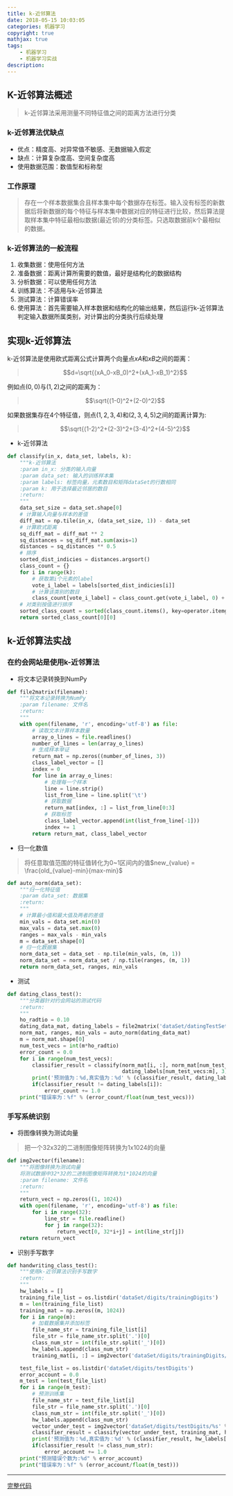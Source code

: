 ```yaml
---
title: k-近邻算法
date: 2018-05-15 10:03:05
categories: 机器学习
copyright: true
mathjax: true
tags:
    - 机器学习
    - 机器学习实战
description:
---
```


## K-近邻算法概述
> k-近邻算法采用测量不同特征值之间的距离方法进行分类

### k-近邻算法优缺点
* 优点：精度高、对异常值不敏感、无数据输入假定
* 缺点：计算复杂度高、空间复杂度高
* 使用数据范围：数值型和标称型

### 工作原理
> 存在一个样本数据集合且样本集中每个数据存在标签。输入没有标签的新数据后将新数据的每个特征与样本集中数据对应的特征进行比较，然后算法提取样本集中特征最相似数据(最近邻)的分类标签。只选取数据前k个最相似的数据。

### k-近邻算法的一般流程
1. 收集数据：使用任何方法
2. 准备数据：距离计算所需要的数值，最好是结构化的数据结构
3. 分析数据：可以使用任何方法
4. 训练算法：不适用与k-近邻算法
5. 测试算法：计算错误率
6. 使用算法：首先需要输入样本数据和结构化的输出结果，然后运行k-近邻算法判定输入数据所属类别，对计算出的分类执行后续处理

## 实现k-近邻算法
k-近邻算法是使用欧式距离公式计算两个向量点$xA$和$xB$之间的距离：
> $$d=\sqrt{(xA_0-xB_0)^2+(xA_1-xB_1)^2}$$

例如点$(0,0)$与$(1,2)$之间的距离为：
> $$\sqrt{(1-0)^2+(2-0)^2}$$

如果数据集存在4个特征值，则点$(1,2,3,4)$和$(2,3,4,5)$之间的距离计算为:
> $$\sqrt{(1-2)^2+(2-3)^2+(3-4)^2+(4-5)^2}$$

* k-近邻算法

```Python
def classify(in_x, data_set, labels, k):
    """k-近邻算法
    :param in_x: 分类的输入向量
    :param data_set: 输入的训练样本集
    :param labels: 标签向量，元素数目和矩阵dataSet的行数相同
    :param k: 用于选择最近邻居的数目
    :return:
    """
    data_set_size = data_set.shape[0]
    # 计算输入向量与样本的差值
    diff_mat = np.tile(in_x, (data_set_size, 1)) - data_set
    # 计算欧式距离
    sq_diff_mat = diff_mat ** 2
    sq_distances = sq_diff_mat.sum(axis=1)
    distances = sq_distances ** 0.5
    # 排序
    sorted_dist_indicies = distances.argsort()
    class_count = {}
    for i in range(k):
        # 获取第i个元素的label
        vote_i_label = labels[sorted_dist_indicies[i]]
        # 计算该类别的数目
        class_count[vote_i_label] = class_count.get(vote_i_label, 0) + 1
    # 对类别按值进行排序
    sorted_class_count = sorted(class_count.items(), key=operator.itemgetter(1), reverse=True)
    return sorted_class_count[0][0]
```

## k-近邻算法实战
### 在约会网站是使用k-近邻算法
* 将文本记录转换到NumPy

```Python
def file2matrix(filename):
    """将文本记录转换为NumPy
    :param filename: 文件名
    :return:
    """
    with open(filename, 'r', encoding='utf-8') as file:
        # 读取文本计算样本数量
        array_o_lines = file.readlines()
        number_of_lines = len(array_o_lines)
        # 生成样本举证
        return_mat = np.zeros((number_of_lines, 3))
        class_label_vector = []
        index = 0
        for line in array_o_lines:
            # 处理每一个样本
            line = line.strip()
            list_from_line = line.split('\t')
            # 获取数据
            return_mat[index, :] = list_from_line[0:3]
            # 获取标签
            class_label_vector.append(int(list_from_line[-1]))
            index += 1
        return return_mat, class_label_vector
```
* 归一化数值

> 将任意取值范围的特征值转化为0~1区间内的值$new_{value} = \frac{old_{value}-min}{max-min}$

```Python
def auto_norm(data_set):
    """归一化特征值
    :param data_set: 数据集
    :return:
    """
    # 计算最小值和最大值及两者的差值
    min_vals = data_set.min(0)
    max_vals = data_set.max(0)
    ranges = max_vals - min_vals
    m = data_set.shape[0]
    # 归一化数据集
    norm_data_set = data_set - np.tile(min_vals, (m, 1))
    norm_data_set = norm_data_set / np.tile(ranges, (m, 1))
    return norm_data_set, ranges, min_vals
```
* 测试

```Python
def dating_class_test():
    """分类器针对约会网站的测试代码
    :return:
    """
    ho_radtio = 0.10
    dating_data_mat, dating_labels = file2matrix('dataSet/datingTestSet2.txt')
    norm_mat, ranges, min_vals = auto_norm(dating_data_mat)
    m = norm_mat.shape[0]
    num_test_vecs = int(m*ho_radtio)
    error_count = 0.0
    for i in range(num_test_vecs):
        classifier_result = classify(norm_mat[i, :], norm_mat[num_test_vecs:m, :],
                                     dating_labels[num_test_vecs:m], 3)
        print('预测值为：%d,真实值为：%d' % (classifier_result, dating_labels[i]))
        if(classifier_result != dating_labels[i]):
            error_count += 1.0
    print("错误率为：%f" % (error_count/float(num_test_vecs)))

```

### 手写系统识别
* 将图像转换为测试向量
> 把一个32x32的二进制图像矩阵转换为1x1024的向量

```Python
def img2vector(filename):
    """将图像转换为测试向量
    将测试数据中32*32的二进制图像矩阵转换为1*1024的向量
    :param filename: 文件名
    :return:
    """
    return_vect = np.zeros((1, 1024))
    with open(filename, 'r', encoding='utf-8') as file:
        for i in range(32):
            line_str = file.readline()
            for j in range(32):
                return_vect[0, 32*i+j] = int(line_str[j])
    return return_vect
```

* 识别手写数字

```Python
def handwriting_class_test():
    """使用k-近邻算法识别手写数字
    :return:
    """
    hw_labels = []
    training_file_list = os.listdir('dataSet/digits/trainingDigits')
    m = len(training_file_list)
    training_mat = np.zeros((m, 1024))
    for i in range(m):
        # 加载数据集并添加标签
        file_name_str = training_file_list[i]
        file_str = file_name_str.split('.')[0]
        class_num_str = int(file_str.split('_')[0])
        hw_labels.append(class_num_str)
        training_mat[i, :] = img2vector('dataSet/digits/trainingDigits/%s' % file_name_str)

    test_file_list = os.listdir('dataSet/digits/testDigits')
    error_account = 0.0
    m_test = len(test_file_list)
    for i in range(m_test):
        # 预测训练集
        file_name_str = test_file_list[i]
        file_str = file_name_str.split('.')[0]
        class_num_str = int(file_str.split('_')[0])
        hw_labels.append(class_num_str)
        vector_under_test = img2vector('dataSet/digits/testDigits/%s' % file_name_str)
        classifier_result = classify(vector_under_test, training_mat, hw_labels, 3)
        print('预测值为：%d,真实值为：%d' % (classifier_result, hw_labels[i]))
        if(classifier_result != class_num_str):
            error_account += 1.0
    print("预测错误个数为:%d" % error_account)
    print("错误率为：%f" % (error_account/float(m_test)))
```
****
[完整代码](https://github.com/coldJune/machineLearning/blob/master/MachineLearningInAction/kNN/kNN.py)

